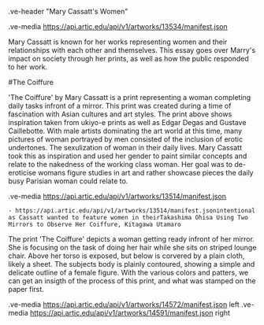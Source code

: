 .ve-header "Mary Cassatt's Women"

.ve-media https://api.artic.edu/api/v1/artworks/13534/manifest.json


Mary Cassatt is known for her works representing women and their relationships with each other and themselves. This essay goes over Marry's impact on society through her prints, as well as how the public responded to her work.

#The Coiffure

'The Coiffure' by Mary Cassatt is a print representing a woman completing daily tasks infront of a mirror. This print was created during a time of fascination with Asian cultures and art styles. The print above shows inspiration taken from ukiyo-e prints as well as Edgar Degas and Gustave Caillebotte. With male artists dominating the art world at this time, many pictures of woman portrayed by men consisted of the inclusion of erotic undertones. The sexulization of woman in their daily lives. Mary Cassatt took this as inspiration and used her gender to paint similar concepts and relate to the nakedness of the working class woman. Her goal was to de-eroticise womans figure studies in art and rather showcase pieces the daily busy Parisian woman could relate to.

.ve-media https://api.artic.edu/api/v1/artworks/13514/manifest.json

    - https://api.artic.edu/api/v1/artworks/13514/manifest.jsonintentional as Cassatt wanted to feature women in theirTakashima Ohisa Using Two Mirrors to Observe Her Coiffure, Kitagawa Utamaro

The print 'The Coiffure' depicts a woman getting ready infront of her mirror. She is focusing on the task of doing her hair while she sits on striped lounge chair. Above her torso is exposed, but below is corvered by a plain cloth, likely a sheet. The subjects body is plainly contoured, showing a simple and delicate outline of a female figure. With the various colors and patters, we can get an insigth of the process of this print, and what was stamped on the paper first.

.ve-media https://api.artic.edu/api/v1/artworks/14572/manifest.json left
.ve-media https://api.artic.edu/api/v1/artworks/14591/manifest.json right

